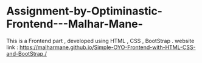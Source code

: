 # Assignment-by-Optiminastic-Frontend---Malhar-Mane-
This is a Frontend part , developed using HTML , CSS , BootStrap . 
website link : https://malharmane.github.io/Simple-OYO-Frontend-with-HTML-CSS-and-BootStrap./
